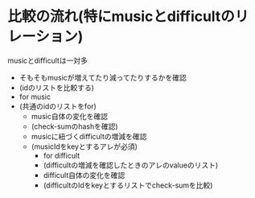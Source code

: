 # 比較の流れ(特にmusicとdifficultのリレーション)

musicとdifficultは一対多

- そもそもmusicが増えてたり減ってたりするかを確認
- (idのリストを比較する)
- for music
- (共通のidのリストをfor)
  - music自体の変化を確認
  - (check-sumのhashを確認)
  - musicに紐づくdifficultの増減を確認
  - (musicIdをkeyとするアレが必須)
    - for difficult
    - (difficultの増減を確認したときのアレのvalueのリスト)
    - difficult自体の変化を確認
    - (difficultのIdをkeyとするリストでcheck-sumを比較)
